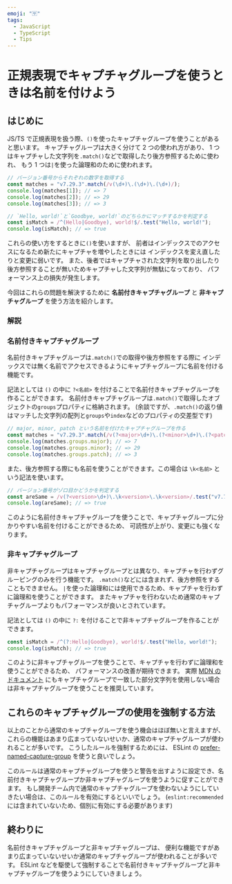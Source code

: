 ```yaml
---
emoji: "🈂️"
tags:
  - JavaScript
  - TypeScript
  - Tips
---
```


# 正規表現でキャプチャグループを使うときは名前を付けよう

## はじめに

JS/TS で正規表現を扱う際、`()`を使ったキャプチャグループを使うことがあると思います。
キャプチャグループは大きく分けて 2 つの使われ方があり、
1 つはキャプチャした文字列を`.match()`などで取得したり後方参照するために使われ、
もう 1 つは`|`を使った論理和のために使われます。

```js
// バージョン番号からそれぞれの数字を取得する
const matches = "v7.29.3".match(/v(\d+)\.(\d+)\.(\d+)/);
console.log(matches[1]); // => 7
console.log(matches[2]); // => 29
console.log(matches[3]); // => 3

// `Hello, world!`と`Goodbye, world!`のどちらかにマッチするかを判定する
const isMatch = /^(Hello|Goodbye), world!$/.test("Hello, world!");
console.log(isMatch); // => true
```

これらの使い方をするときに`()`を使いますが、
前者はインデックスでのアクセスになるため新たにキャプチャを増やしたときには
インデックスを変え直したりと変更に弱いです。
また、後者ではキャプチャされた文字列を取り出したり後方参照することが無いためキャプチャした文字列が無駄になっており、
パフォーマンス上の損失が発生します。

今回はこれらの問題を解決するために **名前付きキャプチャグループ** と **非キャプチャグループ** を使う方法を紹介します。

### 解説

### 名前付きキャプチャグループ

名前付きキャプチャグループは`.match()`での取得や後方参照をする際に
インデックスでは無く名前でアクセスできるようにキャプチャグループに名前を付ける機能です。

記法としては `()` の中に `?<名前>` を付けることで名前付きキャプチャグループを作ることができます。
名前付きキャプチャグループは`.match()`で取得したオブジェクトの`groups`プロパティに格納されます。
(余談ですが、`.match()`の返り値はマッチした文字列の配列と`groups`や`index`などのプロパティの交差型です)

```js
// major, minor, patch という名前を付けたキャプチャグループを作る
const matches = "v7.29.3".match(/v(?<major>\d+)\.(?<minor>\d+)\.(?<patch>\d+)/);
console.log(matches.groups.major); // => 7
console.log(matches.groups.minor); // => 29
console.log(matches.groups.patch); // => 3
```

また、後方参照する際にも名前を使うことができます。この場合は `\k<名前>` という記法を使います。

```js
// バージョン番号がゾロ目かどうかを判定する
const areSame = /v(?<version>\d+)\.\k<version>\.\k<version>/.test("v7.7.7");
console.log(areSame); // => true
```

このように名前付きキャプチャグループを使うことで、キャプチャグループに分かりやすい名前を付けることができるため、
可読性が上がり、変更にも強くなります。

### 非キャプチャグループ

非キャプチャグループはキャプチャグループとは異なり、キャプチャを行わずグルーピングのみを行う機能です。
`.match()`などには含まれず、後方参照をすることもできません。
`|`を使った論理和には使用できるため、キャプチャを行わずに論理和を使うことができます。
またキャプチャを行わないため通常のキャプチャグループよりもパフォーマンスが良いとされています。

記法としては `()` の中に `?:` を付けることで非キャプチャグループを作ることができます。

```js
const isMatch = /^(?:Hello|Goodbye), world!$/.test("Hello, world!");
console.log(isMatch); // => true
```

このように非キャプチャグループを使うことで、キャプチャを行わずに論理和を使うことができるため、
パフォーマンスの改善が期待できます。
実際 [MDN のドキュメント](https://developer.mozilla.org/ja/docs/Web/JavaScript/Guide/Regular_Expressions/Groups_and_Backreferences#%E7%A8%AE%E9%A1%9E)
にもキャプチャグループで一致した部分文字列を使用しない場合は非キャプチャグループを使うことを推奨しています。

## これらのキャプチャグループの使用を強制する方法

以上のことから通常のキャプチャグループを使う機会はほぼ無いと言えますが、
これらの機能はあまり広まっていないせいか、通常のキャプチャグループが使われることが多いです。
こうしたルールを強制するためには、
ESLint の [prefer-named-capture-group](https://eslint.org/docs/latest/rules/prefer-named-capture-group)
を使うと良いでしょう。

このルールは通常のキャプチャグループを使うと警告を出すように設定でき、名前付きキャプチャグループか非キャプチャグループを使うように促すことができます。
もし開発チーム内で通常のキャプチャグループを使わないようにしていきたい場合は、このルールを有効にするといいでしょう。
(`eslint:recommended`には含まれていないため、個別に有効にする必要があります)

## 終わりに

名前付きキャプチャグループと非キャプチャグループは、
便利な機能ですがあまり広まっていないせいか通常のキャプチャグループが使われることが多いです。
ESLint などを駆使して強制することで名前付きキャプチャグループと非キャプチャグループを使うようにしていきましょう。
